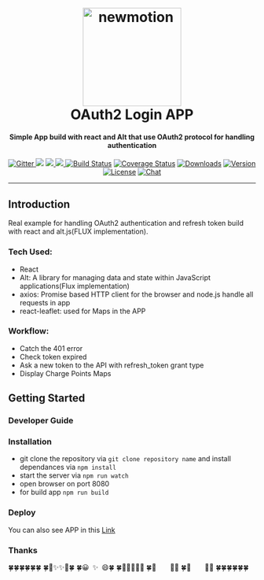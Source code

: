 
<h1 align="center">
  <br>
  <a href="https://github.com/usamahamed/OAuth2-Login"><img src="http://workingatstartups.nl/brand/newmotion-logo-po.jpg" alt="newmotion" width="200"></a>
  <br>
  OAuth2 Login APP
  <br>
</h1>

<h4 align="center">Simple App build with react and Alt that use OAuth2 protocol for handling authentication </h4>

<p align="center">
  <a href="https://github.com/usamahamed/OAuth2-Login">
    <img src="https://badge.fury.io/js/electron-markdownify.svg"
         alt="Gitter">
  </a>
  <a href="https://github.com/usamahamed/OAuth2-Login"><img src="https://badges.gitter.im/amitmerchant1990/electron-markdownify.svg"></a>
  <a href="https://github.com/usamahamed/OAuth2-Login">
      <img src="https://img.shields.io/badge/SayThanks.io-%E2%98%BC-1EAEDB.svg">
  </a>
  <a href="https://github.com/usamahamed/OAuth2-Login">
    <img src="https://img.shields.io/badge/$-donate-ff69b4.svg?maxAge=2592000&amp;style=flat">
  </a>
  <a href="https://github.com/usamahamed/OAuth2-Login"><img src="https://img.shields.io/circleci/project/vuejs/vue/dev.svg" alt="Build Status"></a>
  <a href="https://github.com/usamahamed/OAuth2-Login"><img src="https://img.shields.io/codecov/c/github/vuejs/vue/dev.svg" alt="Coverage Status"></a>
  <a href="https://github.com/usamahamed/OAuth2-Login"><img src="https://img.shields.io/npm/dm/vue.svg" alt="Downloads"></a>
  <a href="https://github.com/usamahamed/OAuth2-Login"><img src="https://img.shields.io/npm/v/vue.svg" alt="Version"></a>
  <a href="https://github.com/usamahamed/OAuth2-Login"><img src="https://img.shields.io/npm/l/vue.svg" alt="License"></a>
  <a href="https://github.com/usamahamed/OAuth2-Login"><img src="https://img.shields.io/badge/chat-on%20discord-7289da.svg" alt="Chat"></a>

</p>


---

## Introduction
Real example for handling OAuth2 authentication and refresh token build with react and alt.js(FLUX implementation).

### Tech Used:
-  React
-  Alt: A library for managing data and state within JavaScript applications(Flux implementation)
-  axios: Promise based HTTP client for the browser and node.js handle all requests in app
-  react-leaflet: used for Maps in the APP 

### Workflow:
-  Catch the 401 error
-  Check token expired 
-  Ask a new token to the API with refresh_token grant type
-  Display Charge Points Maps

<!-- [START getstarted] -->


<!-- [START getstarted] -->

## Getting Started

### Developer Guide 

### Installation

- git clone the repository via ```git clone repository name``` and install dependances via ``` npm install ```
- start the server via ```npm run watch```
- open browser on port 8080
- for build app ```npm run build```

### Deploy
You can also see APP in this <a href="https://mynewmotion1.000webhostapp.com">Link</a>


### Thanks

⁣🍀🍀🍀🍀🍀🍀
🍀🎩✨✨🎩🍀
🍀😀 ✨ 😄🍀
🍀👕🍺🍺⁣👚🍀
🍀👖    👖🍀
🍀👞    👟🍀
🍀🍀🍀🍀🍀🍀
